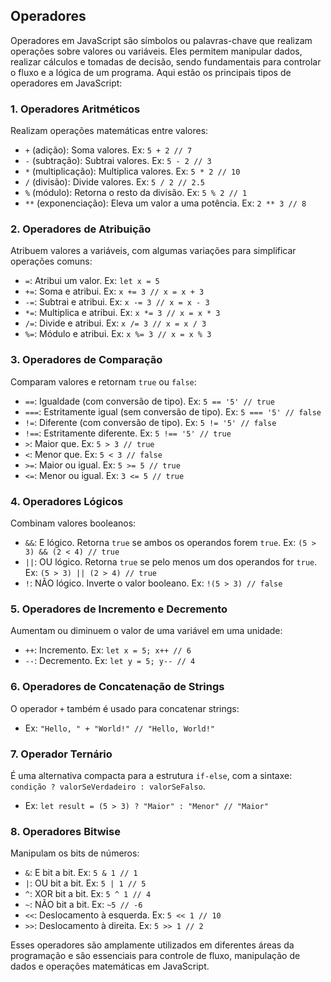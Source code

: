 ## Operadores

Operadores em JavaScript são símbolos ou palavras-chave que realizam operações sobre valores ou variáveis. Eles permitem manipular dados, realizar cálculos e tomadas de decisão, sendo fundamentais para controlar o fluxo e a lógica de um programa. Aqui estão os principais tipos de operadores em JavaScript:

### 1. Operadores Aritméticos
Realizam operações matemáticas entre valores:
- `+` (adição): Soma valores. Ex: `5 + 2 // 7`
- `-` (subtração): Subtrai valores. Ex: `5 - 2 // 3`
- `*` (multiplicação): Multiplica valores. Ex: `5 * 2 // 10`
- `/` (divisão): Divide valores. Ex: `5 / 2 // 2.5`
- `%` (módulo): Retorna o resto da divisão. Ex: `5 % 2 // 1`
- `**` (exponenciação): Eleva um valor a uma potência. Ex: `2 ** 3 // 8`

### 2. Operadores de Atribuição
Atribuem valores a variáveis, com algumas variações para simplificar operações comuns:
- `=`: Atribui um valor. Ex: `let x = 5`
- `+=`: Soma e atribui. Ex: `x += 3 // x = x + 3`
- `-=`: Subtrai e atribui. Ex: `x -= 3 // x = x - 3`
- `*=`: Multiplica e atribui. Ex: `x *= 3 // x = x * 3`
- `/=`: Divide e atribui. Ex: `x /= 3 // x = x / 3`
- `%=`: Módulo e atribui. Ex: `x %= 3 // x = x % 3`

### 3. Operadores de Comparação
Comparam valores e retornam `true` ou `false`:
- `==`: Igualdade (com conversão de tipo). Ex: `5 == '5' // true`
- `===`: Estritamente igual (sem conversão de tipo). Ex: `5 === '5' // false`
- `!=`: Diferente (com conversão de tipo). Ex: `5 != '5' // false`
- `!==`: Estritamente diferente. Ex: `5 !== '5' // true`
- `>`: Maior que. Ex: `5 > 3 // true`
- `<`: Menor que. Ex: `5 < 3 // false`
- `>=`: Maior ou igual. Ex: `5 >= 5 // true`
- `<=`: Menor ou igual. Ex: `3 <= 5 // true`

### 4. Operadores Lógicos
Combinam valores booleanos:
- `&&`: E lógico. Retorna `true` se ambos os operandos forem `true`. Ex: `(5 > 3) && (2 < 4) // true`
- `||`: OU lógico. Retorna `true` se pelo menos um dos operandos for `true`. Ex: `(5 > 3) || (2 > 4) // true`
- `!`: NÃO lógico. Inverte o valor booleano. Ex: `!(5 > 3) // false`

### 5. Operadores de Incremento e Decremento
Aumentam ou diminuem o valor de uma variável em uma unidade:
- `++`: Incremento. Ex: `let x = 5; x++ // 6`
- `--`: Decremento. Ex: `let y = 5; y-- // 4`

### 6. Operadores de Concatenação de Strings
O operador `+` também é usado para concatenar strings:
- Ex: `"Hello, " + "World!" // "Hello, World!"`

### 7. Operador Ternário
É uma alternativa compacta para a estrutura `if-else`, com a sintaxe: `condição ? valorSeVerdadeiro : valorSeFalso`.
- Ex: `let result = (5 > 3) ? "Maior" : "Menor" // "Maior"`

### 8. Operadores Bitwise
Manipulam os bits de números:
- `&`: E bit a bit. Ex: `5 & 1 // 1`
- `|`: OU bit a bit. Ex: `5 | 1 // 5`
- `^`: XOR bit a bit. Ex: `5 ^ 1 // 4`
- `~`: NÃO bit a bit. Ex: `~5 // -6`
- `<<`: Deslocamento à esquerda. Ex: `5 << 1 // 10`
- `>>`: Deslocamento à direita. Ex: `5 >> 1 // 2`

Esses operadores são amplamente utilizados em diferentes áreas da programação e são essenciais para controle de fluxo, manipulação de dados e operações matemáticas em JavaScript.
